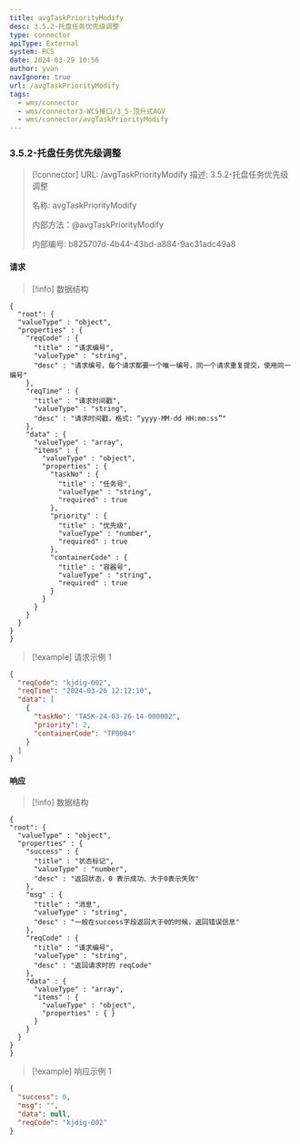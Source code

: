 ```yaml
---
title: avgTaskPriorityModify
desc: 3.5.2-托盘任务优先级调整
type: connector
apiType: External
system: RCS
date: 2024-03-29 10:56
author: yvan
navIgnore: true
url: /avgTaskPriorityModify
tags: 
  - wms/connector
  - wms/connector3-WCS接口/3_5-顶升式AGV
  - wms/connector/avgTaskPriorityModify
---
```


### 3.5.2-托盘任务优先级调整
> [!connector] URL: /avgTaskPriorityModify
> 描述: 3.5.2-托盘任务优先级调整
> 
> 名称: avgTaskPriorityModify
> 
> 内部方法：@avgTaskPriorityModify
> 
> 内部编号: b825707d-4b44-43bd-a884-9ac31adc49a8


#### 请求
> [!info] 数据结构
```beanSchema
{
  "root": {
  "valueType" : "object",
  "properties" : {
    "reqCode" : {
      "title" : "请求编号",
      "valueType" : "string",
      "desc" : "请求编号，每个请求都要一个唯一编号，同一个请求重复提交，使用同一编号"
    },
    "reqTime" : {
      "title" : "请求时间戳",
      "valueType" : "string",
      "desc" : "请求时间戳，格式: “yyyy-MM-dd HH:mm:ss”"
    },
    "data" : {
      "valueType" : "array",
      "items" : {
        "valueType" : "object",
        "properties" : {
          "taskNo" : {
            "title" : "任务号",
            "valueType" : "string",
            "required" : true
          },
          "priority" : {
            "title" : "优先级",
            "valueType" : "number",
            "required" : true
          },
          "containerCode" : {
            "title" : "容器号",
            "valueType" : "string",
            "required" : true
          }
        }
      }
    }
  }
}
}
```
> [!example] 请求示例 1
```json
{
  "reqCode": "kjdig-002",
  "reqTime": "2024-03-26 12:12:10",
  "data": [
    {
      "taskNo": "TASK-24-03-26-14-000002",
      "priority": 2,
      "containerCode": "TP0004"
    }
  ]
}
```

#### 响应
> [!info] 数据结构
```beanSchema
{
"root": {
  "valueType" : "object",
  "properties" : {
    "success" : {
      "title" : "状态标记",
      "valueType" : "number",
      "desc" : "返回状态，0 表示成功、大于0表示失败"
    },
    "msg" : {
      "title" : "消息",
      "valueType" : "string",
      "desc" : "一般在success字段返回大于0的时候，返回错误信息"
    },
    "reqCode" : {
      "title" : "请求编号",
      "valueType" : "string",
      "desc" : "返回请求时的 reqCode"
    },
    "data" : {
      "valueType" : "array",
      "items" : {
        "valueType" : "object",
        "properties" : { }
      }
    }
  }
}
}
```
> [!example] 响应示例 1
```json
{
  "success": 0,
  "msg": "",
  "data": null,
  "reqCode": "kjdig-002"
}
```

